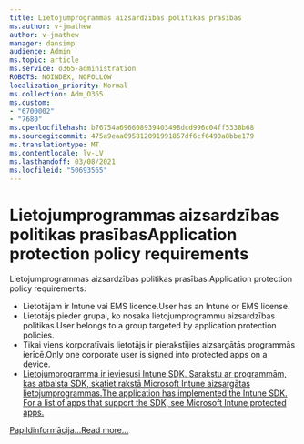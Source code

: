 ```yaml
---
title: Lietojumprogrammas aizsardzības politikas prasības
ms.author: v-jmathew
author: v-jmathew
manager: dansimp
audience: Admin
ms.topic: article
ms.service: o365-administration
ROBOTS: NOINDEX, NOFOLLOW
localization_priority: Normal
ms.collection: Adm_O365
ms.custom:
- "6700002"
- "7680"
ms.openlocfilehash: b76754a696608939403498dcd996c04ff5338b68
ms.sourcegitcommit: 475a9eaa095812091991857df6cf6490a8bbe179
ms.translationtype: MT
ms.contentlocale: lv-LV
ms.lasthandoff: 03/08/2021
ms.locfileid: "50693565"
---
```

# <a name="application-protection-policy-requirements"></a><span data-ttu-id="071fb-102">Lietojumprogrammas aizsardzības politikas prasības</span><span class="sxs-lookup"><span data-stu-id="071fb-102">Application protection policy requirements</span></span>

<span data-ttu-id="071fb-103">Lietojumprogrammas aizsardzības politikas prasības:</span><span class="sxs-lookup"><span data-stu-id="071fb-103">Application protection policy requirements:</span></span>

- <span data-ttu-id="071fb-104">Lietotājam ir Intune vai EMS licence.</span><span class="sxs-lookup"><span data-stu-id="071fb-104">User has an Intune or EMS license.</span></span>
- <span data-ttu-id="071fb-105">Lietotājs pieder grupai, ko nosaka lietojumprogrammu aizsardzības politikas.</span><span class="sxs-lookup"><span data-stu-id="071fb-105">User belongs to a group targeted by application protection policies.</span></span>
- <span data-ttu-id="071fb-106">Tikai viens korporatīvais lietotājs ir pierakstījies aizsargātās programmās ierīcē.</span><span class="sxs-lookup"><span data-stu-id="071fb-106">Only one corporate user is signed into protected apps on a device.</span></span>
- [<span data-ttu-id="071fb-107">Lietojumprogramma ir ieviesusi Intune SDK. Sarakstu ar programmām, kas atbalsta SDK, skatiet rakstā Microsoft Intune aizsargātas lietojumprogrammas.</span><span class="sxs-lookup"><span data-stu-id="071fb-107">The application has implemented the Intune SDK. For a list of apps that support the SDK, see Microsoft Intune protected apps.</span></span>](https://docs.microsoft.com/mem/intune/apps/apps-supported-intune-apps)

[<span data-ttu-id="071fb-108">Papildinformācija...</span><span class="sxs-lookup"><span data-stu-id="071fb-108">Read more...</span></span>](https://docs.microsoft.com/mem/intune/apps/app-protection-policy)
